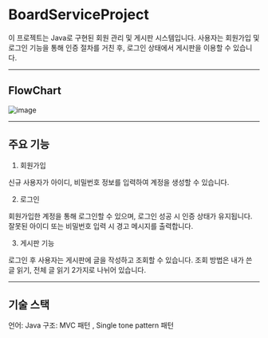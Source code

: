 # BoardServiceProject

이 프로젝트는 Java로 구현된 회원 관리 및 게시판 시스템입니다.
사용자는 회원가입 및 로그인 기능을 통해 인증 절차를 거친 후, 로그인 상태에서 게시판을 이용할 수 있습니다.


---


## FlowChart
![image](https://github.com/user-attachments/assets/9b06e821-7301-4dcb-9c6e-bb031a56c352)


---

## 주요 기능



1. 회원가입

신규 사용자가 아이디, 비밀번호 정보를 입력하여 계정을 생성할 수 있습니다.


2. 로그인 

회원가입한 계정을 통해 로그인할 수 있으며, 로그인 성공 시 인증 상태가 유지됩니다.
잘못된 아이디 또는 비밀번호 입력 시 경고 메시지를 출력합니다.

3. 게시판 기능

로그인 후 사용자는 게시판에 글을 작성하고 조회할 수 있습니다.
조회 방법은 내가 쓴 글 읽기, 전체 글 읽기 2가지로 나뉘어 있습니다.



---

## 기술 스택
언어: Java
구조: MVC 패턴 , Single tone pattern 패턴
